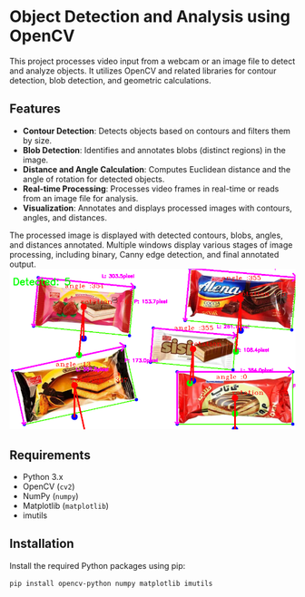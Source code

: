 # Object Detection and Analysis using OpenCV

This project processes video input from a webcam or an image file to detect and analyze objects. It utilizes OpenCV and related libraries for contour detection, blob detection, and geometric calculations.

## Features

- **Contour Detection**: Detects objects based on contours and filters them by size.
- **Blob Detection**: Identifies and annotates blobs (distinct regions) in the image.
- **Distance and Angle Calculation**: Computes Euclidean distance and the angle of rotation for detected objects.
- **Real-time Processing**: Processes video frames in real-time or reads from an image file for analysis.
- **Visualization**: Annotates and displays processed images with contours, angles, and distances.

The processed image is displayed with detected contours, blobs, angles, and distances annotated.
Multiple windows display various stages of image processing, including binary, Canny edge detection, and final annotated output.
![Output Image](out_put.png)

## Requirements

- Python 3.x
- OpenCV (`cv2`)
- NumPy (`numpy`)
- Matplotlib (`matplotlib`)
- imutils

## Installation

Install the required Python packages using pip:

```bash
pip install opencv-python numpy matplotlib imutils



